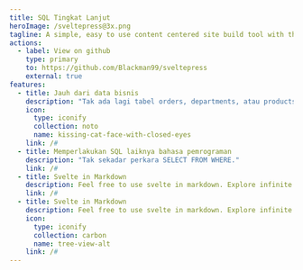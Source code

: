 ```yaml
---
title: SQL Tingkat Lanjut
heroImage: /sveltepress@3x.png
tagline: A simple, easy to use content centered site build tool with the full power of Sveltekit.
actions:
  - label: View on github
    type: primary
    to: https://github.com/Blackman99/sveltepress
    external: true
features:
  - title: Jauh dari data bisnis
    description: "Tak ada lagi tabel orders, departments, atau products yang membosankan. Biarkan mereka bersemayam di kantor."
    icon:
      type: iconify
      collection: noto
      name: kissing-cat-face-with-closed-eyes
    link: /#
  - title: Memperlakukan SQL laiknya bahasa pemrograman
    description: "Tak sekadar perkara SELECT FROM WHERE."
    link: /#
  - title: Svelte in Markdown
    description: Feel free to use svelte in markdown. Explore infinite possibilities.
    link: /#
  - title: Svelte in Markdown
    description: Feel free to use svelte in markdown. Explore infinite possibilities.
    icon:
      type: iconify
      collection: carbon
      name: tree-view-alt
    link: /#
---
```


